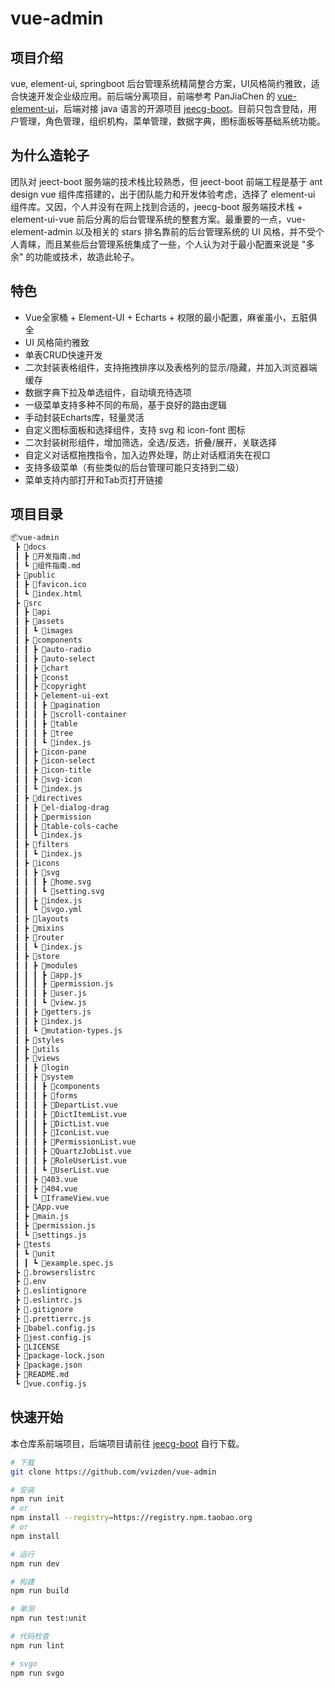 # vue-admin

## 项目介绍

vue, element-ui, springboot 后台管理系统精简整合方案，UI风格简约雅致，适合快速开发企业级应用。前后端分离项目，前端参考 PanJiaChen 的 [vue-element-ui](https://github.com/PanJiaChen/vue-element-admin/)，后端对接 java 语言的开源项目 [jeecg-boot](https://github.com/zhangdaiscott/jeecg-boot/)。目前只包含登陆，用户管理，角色管理，组织机构，菜单管理，数据字典，图标面板等基础系统功能。

## 为什么造轮子

团队对 jeect-boot 服务端的技术栈比较熟悉，但 jeect-boot 前端工程是基于 ant design vue 组件库搭建的，出于团队能力和开发体验考虑，选择了 element-ui 组件库。又因，个人并没有在网上找到合适的，jeecg-boot 服务端技术栈 + element-ui-vue 前后分离的后台管理系统的整套方案。最重要的一点，vue-element-admin 以及相关的 stars 排名靠前的后台管理系统的 UI 风格，并不受个人青睐，而且某些后台管理系统集成了一些，个人认为对于最小配置来说是 "多余" 的功能或技术，故造此轮子。

## 特色

- Vue全家桶 + Element-UI + Echarts + 权限的最小配置，麻雀虽小，五脏俱全
- UI 风格简约雅致
- 单表CRUD快速开发
- 二次封装表格组件，支持拖拽排序以及表格列的显示/隐藏，并加入浏览器端缓存
- 数据字典下拉及单选组件，自动填充待选项
- 一级菜单支持多种不同的布局，基于良好的路由逻辑
- 手动封装Echarts库，轻量灵活
- 自定义图标面板和选择组件，支持 svg 和 icon-font 图标
- 二次封装树形组件，增加筛选，全选/反选，折叠/展开，关联选择
- 自定义对话框拖拽指令，加入边界处理，防止对话框消失在视口
- 支持多级菜单（有些类似的后台管理可能只支持到二级）
- 菜单支持内部打开和Tab页打开链接

## 项目目录

```txt
📦vue-admin
 ┣ 📂docs
 ┃ ┣ 📜开发指南.md
 ┃ ┗ 📜组件指南.md
 ┣ 📂public
 ┃ ┣ 📜favicon.ico
 ┃ ┗ 📜index.html
 ┣ 📂src
 ┃ ┣ 📂api
 ┃ ┣ 📂assets
 ┃ ┃ ┗ 📂images
 ┃ ┣ 📂components
 ┃ ┃ ┣ 📂auto-radio
 ┃ ┃ ┣ 📂auto-select
 ┃ ┃ ┣ 📂chart
 ┃ ┃ ┣ 📂const
 ┃ ┃ ┣ 📂copyright
 ┃ ┃ ┣ 📂element-ui-ext
 ┃ ┃ ┃ ┣ 📂pagination
 ┃ ┃ ┃ ┣ 📂scroll-container
 ┃ ┃ ┃ ┣ 📂table
 ┃ ┃ ┃ ┣ 📂tree
 ┃ ┃ ┃ ┗ 📜index.js
 ┃ ┃ ┣ 📂icon-pane
 ┃ ┃ ┣ 📂icon-select
 ┃ ┃ ┣ 📂icon-title
 ┃ ┃ ┣ 📂svg-icon
 ┃ ┃ ┗ 📜index.js
 ┃ ┣ 📂directives
 ┃ ┃ ┣ 📂el-dialog-drag
 ┃ ┃ ┣ 📂permission
 ┃ ┃ ┣ 📂table-cols-cache
 ┃ ┃ ┗ 📜index.js
 ┃ ┣ 📂filters
 ┃ ┃ ┗ 📜index.js
 ┃ ┣ 📂icons
 ┃ ┃ ┣ 📂svg
 ┃ ┃ ┃ ┣ 📜home.svg
 ┃ ┃ ┃ ┗ 📜setting.svg
 ┃ ┃ ┣ 📜index.js
 ┃ ┃ ┗ 📜svgo.yml
 ┃ ┣ 📂layouts
 ┃ ┣ 📂mixins
 ┃ ┣ 📂router
 ┃ ┃ ┗ 📜index.js
 ┃ ┣ 📂store
 ┃ ┃ ┣ 📂modules
 ┃ ┃ ┃ ┣ 📜app.js
 ┃ ┃ ┃ ┣ 📜permission.js
 ┃ ┃ ┃ ┣ 📜user.js
 ┃ ┃ ┃ ┗ 📜view.js
 ┃ ┃ ┣ 📜getters.js
 ┃ ┃ ┣ 📜index.js
 ┃ ┃ ┗ 📜mutation-types.js
 ┃ ┣ 📂styles
 ┃ ┣ 📂utils
 ┃ ┣ 📂views
 ┃ ┃ ┣ 📂login
 ┃ ┃ ┣ 📂system
 ┃ ┃ ┃ ┣ 📂components
 ┃ ┃ ┃ ┣ 📂forms
 ┃ ┃ ┃ ┣ 📜DepartList.vue
 ┃ ┃ ┃ ┣ 📜DictItemList.vue
 ┃ ┃ ┃ ┣ 📜DictList.vue
 ┃ ┃ ┃ ┣ 📜IconList.vue
 ┃ ┃ ┃ ┣ 📜PermissionList.vue
 ┃ ┃ ┃ ┣ 📜QuartzJobList.vue
 ┃ ┃ ┃ ┣ 📜RoleUserList.vue
 ┃ ┃ ┃ ┗ 📜UserList.vue
 ┃ ┃ ┣ 📜403.vue
 ┃ ┃ ┣ 📜404.vue
 ┃ ┃ ┗ 📜IframeView.vue
 ┃ ┣ 📜App.vue
 ┃ ┣ 📜main.js
 ┃ ┣ 📜permission.js
 ┃ ┗ 📜settings.js
 ┣ 📂tests
 ┃ ┗ 📂unit
 ┃ ┃ ┗ 📜example.spec.js
 ┣ 📜.browserslistrc
 ┣ 📜.env
 ┣ 📜.eslintignore
 ┣ 📜.eslintrc.js
 ┣ 📜.gitignore
 ┣ 📜.prettierrc.js
 ┣ 📜babel.config.js
 ┣ 📜jest.config.js
 ┣ 📜LICENSE
 ┣ 📜package-lock.json
 ┣ 📜package.json
 ┣ 📜README.md
 ┗ 📜vue.config.js
 ```

## 快速开始

本仓库系前端项目，后端项目请前往 [jeecg-boot](https://github.com/zhangdaiscott/jeecg-boot/) 自行下载。

```bash
# 下载
git clone https://github.com/vvizden/vue-admin

# 安装
npm run init
# or
npm install --registry=https://registry.npm.taobao.org
# or
npm install

# 运行
npm run dev

# 构建
npm run build

# 单测
npm run test:unit

# 代码检查
npm run lint

# svgo
npm run svgo
```
